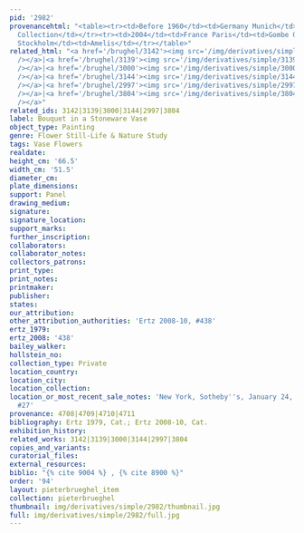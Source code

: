 ```yaml
---
pid: '2982'
provenancehtml: "<table><tr><td>Before 1960</td><td>Germany Munich</td><td>Adolf Weinmüller</td></tr><tr><td></td><td>Switzerland</td><td>Private
  Collection</td></tr><tr><td>2004</td><td>France Paris</td><td>Gombe Gallery</td></tr><tr><td>2012</td><td>Sweden
  Stockholm</td><td>Amelis</td></tr></table>"
related_html: "<a href='/brughel/3142'><img src='/img/derivatives/simple/3142/thumbnail.jpg'
  /></a>|<a href='/brughel/3139'><img src='/img/derivatives/simple/3139/thumbnail.jpg'
  /></a>|<a href='/brughel/3000'><img src='/img/derivatives/simple/3000/thumbnail.jpg'
  /></a>|<a href='/brughel/3144'><img src='/img/derivatives/simple/3144/thumbnail.jpg'
  /></a>|<a href='/brughel/2997'><img src='/img/derivatives/simple/2997/thumbnail.jpg'
  /></a>|<a href='/brughel/3804'><img src='/img/derivatives/simple/3804/thumbnail.jpg'
  /></a>"
related_ids: 3142|3139|3000|3144|2997|3804
label: Bouquet in a Stoneware Vase
object_type: Painting
genre: Flower Still-Life & Nature Study
tags: Vase Flowers
realdate:
height_cm: '66.5'
width_cm: '51.5'
diameter_cm:
plate_dimensions:
support: Panel
drawing_medium:
signature:
signature_location:
support_marks:
further_inscription:
collaborators:
collaborator_notes:
collectors_patrons:
print_type:
print_notes:
printmaker:
publisher:
states:
our_attribution:
other_attribution_authorities: 'Ertz 2008-10, #438'
ertz_1979:
ertz_2008: '438'
bailey_walker:
hollstein_no:
collection_type: Private
location_country:
location_city:
location_collection:
location_or_most_recent_sale_notes: 'New York, Sotheby''s, January 24, 2008, inv.
  #27'
provenance: 4708|4709|4710|4711
bibliography: Ertz 1979, Cat.; Ertz 2008-10, Cat.
exhibition_history:
related_works: 3142|3139|3000|3144|2997|3804
copies_and_variants:
curatorial_files:
external_resources:
biblio: "{% cite 9004 %} , {% cite 8900 %}"
order: '94'
layout: pieterbrueghel_item
collection: pieterbrueghel
thumbnail: img/derivatives/simple/2982/thumbnail.jpg
full: img/derivatives/simple/2982/full.jpg
---
```


